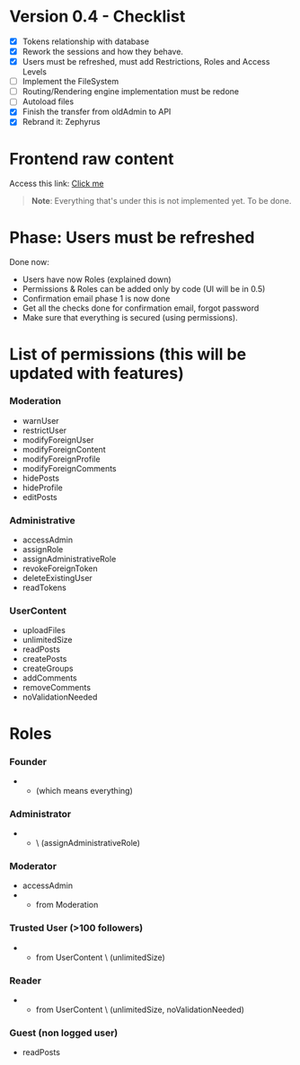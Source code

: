 # Version 0.4 - Checklist

- [x] Tokens relationship with database
- [x] Rework the sessions and how they behave.
- [x] Users must be refreshed, must add Restrictions, Roles and Access Levels
- [ ] Implement the FileSystem 
- [ ] Routing/Rendering engine implementation must be redone
- [ ] Autoload files
- [x] Finish the transfer from oldAdmin to API 
- [x] Rebrand it: Zephyrus

# Frontend raw content
Access this link: [Click me](https://github.com/zaBogdan/zaEngine/tree/6743cb4790e57db68d66f722f739b6ab32b00579)
> **Note**: Everything that's under this is not implemented yet. To be done.

# Phase: Users must be refreshed 

Done now:
 - Users have now Roles (explained down)
 - Permissions & Roles can be added only by code (UI will be in 0.5)
 - Confirmation email phase 1 is now done
 - Get all the checks done for confirmation email, forgot password 
 - Make sure that everything is secured (using permissions).

# List of permissions (this will be updated with features)

### Moderation
- warnUser
- restrictUser
- modifyForeignUser
- modifyForeignContent
- modifyForeignProfile
- modifyForeignComments
- hidePosts
- hideProfile
- editPosts

### Administrative
- accessAdmin
- assignRole
- assignAdministrativeRole
- revokeForeignToken
- deleteExistingUser
- readTokens


### UserContent
- uploadFiles
- unlimitedSize
- readPosts
- createPosts
- createGroups
- addComments
- removeComments
- noValidationNeeded

# Roles

### Founder
- * (which means everything)

### Administrator
- * \ (assignAdministrativeRole)

### Moderator
- accessAdmin
- * from Moderation

### Trusted User (>100 followers)
- * from UserContent \ (unlimitedSize)

### Reader 
- * from UserContent \ (unlimitedSize, noValidationNeeded)

### Guest (non logged user)
- readPosts




